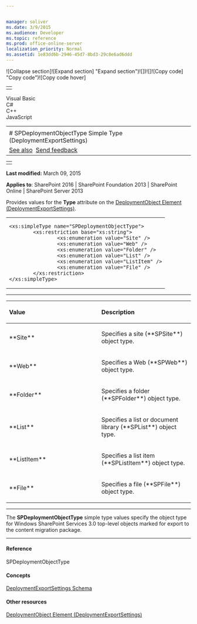 ```yaml
---


manager: soliver
ms.date: 3/9/2015
ms.audience: Developer
ms.topic: reference
ms.prod: office-online-server
localization_priority: Normal
ms.assetid: 1e83dd6b-2946-45d7-8bd3-29c8e6ad6ddd
---
```


![Collapse
section]![Expand
section] "Expand section")![]()![])![]![]()![Copy
code] "Copy code")![Copy code
hover]
<table>
<tbody>
<tr class="odd">
<td align="left"></td>
</tr>
</tbody>
</table>

Visual Basic  
C\#  
C++  
JavaScript  

<table>
<tbody>
<tr class="odd">
<td align="left"><span id="runningHeaderText"></span></td>
</tr>
<tr class="even">
<td align="left"># SPDeploymentObjectType Simple Type (DeploymentExportSettings)</td>
</tr>
<tr class="odd">
<td align="left"><a href="#seeAlsoToggle">See also</a>  <span id="headfeedbackarea" class="feedbackhead"><a href="javascript:SubmitFeedback(&#39;docthis@Microsoft.com&#39;,&#39;&#39;,&#39;&#39;,&#39;&#39;,&#39;1.0.18082.1225&#39;,&#39;%0\dThank%20you%20for%20your%20feedback.%20The%20developer%20writing%20teams%20use%20your%20feedback%20to%20improve%20documentation.%20While%20we%20are%20reviewing%20your%20feedback,%20we%20may%20send%20you%20e-mail%20to%20ask%20for%20clarification%20or%20feedback%20on%20a%20solution.%20We%20do%20not%20use%20your%20e-mail%20address%20for%20any%20other%20purpose%20and%20we%20delete%20it%20after%20we%20finish%20our%20review.%0\AFor%20further%20information%20about%20the%20privacy%20policies%20of%20Microsoft,%20please%20see%20http://privacy.microsoft.com/en-us/default.aspx.%0\A%0\d&#39;,&#39;Customer%20feedback&#39;);">Send feedback</a></span></td>
</tr>
</tbody>
</table>

<table>
<colgroup>
<col width="100%" />
</colgroup>
<tbody>
<tr class="odd">
<td align="left"></td>
</tr>
</tbody>
</table>

**Last modified:** March 09, 2015

**Applies to**: SharePoint 2016 | SharePoint Foundation 2013 |
SharePoint Online | SharePoint Server 2013

Provides values for the **Type** attribute on
the [DeploymentObject Element
(DeploymentExportSettings)](deploymentobject-element-deploymentexportsettings.md)</span>.

<span codelanguage="other"></span>
<table>
<colgroup>
<col width="100%" />
</colgroup>
<tbody>
<tr class="odd">
<td align="left"><pre><code>&lt;xs:simpleType name=&quot;SPDeploymentObjectType&quot;&gt;
        &lt;xs:restriction base=&quot;xs:string&quot;&gt;
                &lt;xs:enumeration value=&quot;Site&quot; /&gt;
                &lt;xs:enumeration value=&quot;Web&quot; /&gt; 
                &lt;xs:enumeration value=&quot;Folder&quot; /&gt;
                &lt;xs:enumeration value=&quot;List&quot; /&gt; 
                &lt;xs:enumeration value=&quot;ListItem&quot; /&gt;
                &lt;xs:enumeration value=&quot;File&quot; /&gt;
        &lt;/xs:restriction&gt;
&lt;/xs:simpleType&gt;</code></pre></td>
</tr>
</tbody>
</table>


-------------------------------------------------------------------------------------------------------------------------------------------------------------------------------------------------------

<table>
<colgroup>
<col width="50%" />
<col width="50%" />
</colgroup>
<thead>
<tr class="header">
<th align="left"><p>Value</p></th>
<th align="left"><p>Description</p></th>
</tr>
</thead>
<tbody>
<tr class="odd">
<td align="left"><p>**Site**</p></td>
<td align="left"><p>Specifies a site (**SPSite**) object type.</p></td>
</tr>
<tr class="even">
<td align="left"><p>**Web**</p></td>
<td align="left"><p>Specifies a Web (**SPWeb**) object type.</p></td>
</tr>
<tr class="odd">
<td align="left"><p>**Folder**</p></td>
<td align="left"><p>Specifies a folder (**SPFolder**) object type.</p></td>
</tr>
<tr class="even">
<td align="left"><p>**List**</p></td>
<td align="left"><p>Specifies a list or document library (**SPList**) object type.</p></td>
</tr>
<tr class="odd">
<td align="left"><p>**ListItem**</p></td>
<td align="left"><p>Specifies a list item (**SPListItem**) object type.</p></td>
</tr>
<tr class="even">
<td align="left"><p>**File**</p></td>
<td align="left"><p>Specifies a file (**SPFile**) object type.</p></td>
</tr>
</tbody>
</table>


----------------------------------------------------------------------------------------------------------------------------------------------------------------------------------------------------------------------------

The **SPDeploymentObjectType** simple type
values specify the object type for Windows SharePoint Services 3.0
top-level objects marked for export to the content migration package.


-------------------------------------------------------------------------------------------------------------------------------------------------------------------------------------------

#### Reference

<span sdata="cer"
target="T:Microsoft.SharePoint.Deployment.SPDeploymentObjectType"><span
class="nolink">SPDeploymentObjectType</span></span>

#### Concepts

[DeploymentExportSettings
Schema](deploymentexportsettings-schema.md)</span>

#### Other resources

[DeploymentObject Element
(DeploymentExportSettings)](deploymentobject-element-deploymentexportsettings.md)</span>








